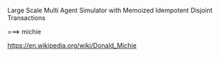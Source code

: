Large Scale Multi Agent Simulator with Memoized Idempotent Disjoint Transactions

===> michie

https://en.wikipedia.org/wiki/Donald_Michie
